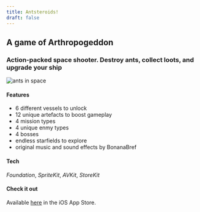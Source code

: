 ```yaml
---
title: Antsteroids!
draft: false
---
```


## A game of Arthropogeddon
### Action-packed space shooter. Destroy ants, collect loots, and upgrade your ship

![ants in space](/rory-allen/img/AntsteroidsCap1.png)

#### Features
- 6 different vessels to unlock
- 12 unique artefacts to boost gameplay
- 4 mission types
- 4 unique enmy types
- 4 bosses
- endless starfields to explore
- original music and sound effects by BonanaBref

#### Tech
*Foundation*, *SpriteKit*, *AVKit*, *StoreKit*

#### Check it out
Available [here](https://apps.apple.com/app/id1470018188) in the iOS App Store.